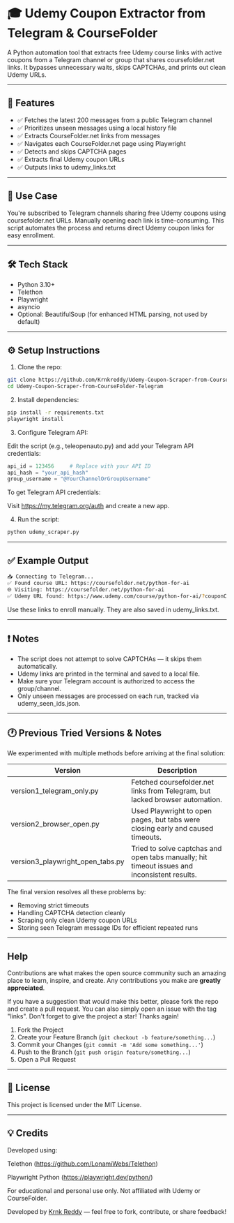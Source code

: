 # 🎓 Udemy Coupon Extractor from Telegram & CourseFolder

A Python automation tool that extracts free Udemy course links with active coupons from a Telegram channel or group that shares coursefolder.net links. It bypasses unnecessary waits, skips CAPTCHAs, and prints out clean Udemy URLs.

---

## 🚀 Features

- ✅ Fetches the latest 200 messages from a public Telegram channel
- ✅ Prioritizes unseen messages using a local history file
- ✅ Extracts CourseFolder.net links from messages
- ✅ Navigates each CourseFolder.net page using Playwright
- ✅ Detects and skips CAPTCHA pages
- ✅ Extracts final Udemy coupon URLs
- ✅ Outputs links to udemy_links.txt

---

## 📌 Use Case

You're subscribed to Telegram channels sharing free Udemy coupons using coursefolder.net URLs. Manually opening each link is time-consuming. This script automates the process and returns direct Udemy coupon links for easy enrollment.

---

## 🛠️ Tech Stack

- Python 3.10+
- Telethon
- Playwright
- asyncio
- Optional: BeautifulSoup (for enhanced HTML parsing, not used by default)

---

## ⚙️ Setup Instructions

1. Clone the repo:

```bash
git clone https://github.com/Krnkreddy/Udemy-Coupon-Scraper-from-CourseFolder-Telegram.git
cd Udemy-Coupon-Scraper-from-CourseFolder-Telegram
````

2. Install dependencies:

```bash
pip install -r requirements.txt
playwright install
```
3. Configure Telegram API:

Edit the script (e.g., teleopenauto.py) and add your Telegram API credentials:

```python
api_id = 123456     # Replace with your API ID
api_hash = "your_api_hash"
group_username = "@YourChannelOrGroupUsername"
```
To get Telegram API credentials:

Visit https://my.telegram.org/auth and create a new app.

4. Run the script:

```bash
python udemy_scraper.py
```

---

## ✅ Example Output

```bash
📥 Connecting to Telegram...
✅ Found course URL: https://coursefolder.net/python-for-ai
🌐 Visiting: https://coursefolder.net/python-for-ai
✅ Udemy URL found: https://www.udemy.com/course/python-for-ai/?couponCode=FREE2025
```

Use these links to enroll manually. They are also saved in udemy\_links.txt.

---

## ❗ Notes

* The script does not attempt to solve CAPTCHAs — it skips them automatically.
* Udemy links are printed in the terminal and saved to a local file.
* Make sure your Telegram account is authorized to access the group/channel.
* Only unseen messages are processed on each run, tracked via udemy\_seen\_ids.json.

---

## 🕐 Previous Tried Versions & Notes

We experimented with multiple methods before arriving at the final solution:

| Version                             | Description                                                                                  |
| ----------------------------------- | -------------------------------------------------------------------------------------------- |
| version1\_telegram\_only.py         | Fetched coursefolder.net links from Telegram, but lacked browser automation.                 |
| version2\_browser\_open.py          | Used Playwright to open pages, but tabs were closing early and caused timeouts.              |
| version3\_playwright\_open\_tabs.py | Tried to solve captchas and open tabs manually; hit timeout issues and inconsistent results. |

The final version resolves all these problems by:

* Removing strict timeouts
* Handling CAPTCHA detection cleanly
* Scraping only clean Udemy coupon URLs
* Storing seen Telegram message IDs for efficient repeated runs

---

## Help

Contributions are what makes the open source community such an amazing place to learn, inspire, and create. Any contributions you make are **greatly appreciated**.

If you have a suggestion that would make this better, please fork the repo and create a pull request. You can also simply open an issue with the tag "links".
Don't forget to give the project a star! Thanks again!

1. Fork the Project
2. Create your Feature Branch (`git checkout -b feature/something...`)
3. Commit your Changes (`git commit -m 'Add some something...'`)
4. Push to the Branch (`git push origin feature/something...`)
5. Open a Pull Request

---

## 📝 License

This project is licensed under the MIT License.

---

## 💡 Credits

Developed using:

Telethon (https://github.com/LonamiWebs/Telethon)

Playwright Python (https://playwright.dev/python/)

For educational and personal use only. Not affiliated with Udemy or CourseFolder.


Developed by [Krnk Reddy](https://github.com/Krnkreddy) — feel free to fork, contribute, or share feedback!
